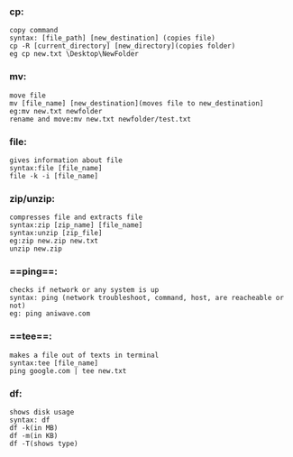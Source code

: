 ﻿###  cp: 
    copy command 
    syntax: [file_path] [new_destination] (copies file)
    cp -R [current_directory] [new_directory](copies folder)
	eg cp new.txt \Desktop\NewFolder
###  mv: 
    move file
    mv [file_name] [new_destination](moves file to new_destination]
    eg:mv new.txt newfolder
    rename and move:mv new.txt newfolder/test.txt
###  file:
    gives information about file
    syntax:file [file_name]
    file -k -i [file_name]
###  zip/unzip:
    compresses file and extracts file
    syntax:zip [zip_name] [file_name]
    syntax:unzip [zip_file]
    eg:zip new.zip new.txt
    unzip new.zip
###  ==ping==:
    checks if network or any system is up
    syntax: ping (network troubleshoot, command, host, are reacheable or not)
    eg: ping aniwave.com
###  ==tee==:
	makes a file out of texts in terminal
	syntax:tee [file_name]
	ping google.com | tee new.txt  
###  df:
    shows disk usage
    syntax: df
    df -k(in MB)
    df -m(in KB)
    df -T(shows type)

